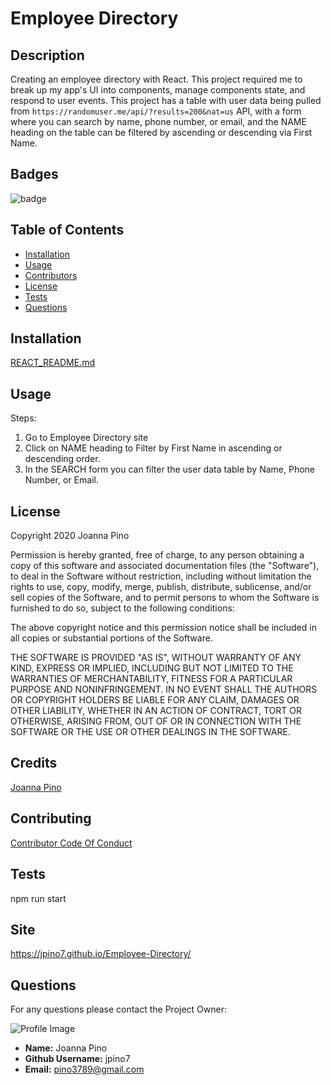 
# Employee Directory

## Description
Creating an employee directory with React. This project required me to break up my app's UI into components, manage components state, and respond to user events. This project has a table with user data being pulled from ` https://randomuser.me/api/?results=200&nat=us ` API, with a form where you can search by name, phone number, or email, and the NAME heading on the table can be filtered by ascending or descending via First Name.  

## Badges
![badge](https://img.shields.io/github/languages/top/jpino7/Employee-Directory)

## Table of Contents
- [Installation](#installation)
- [Usage](#usage)
- [Contributors](#contributing)
- [License](#license)
- [Tests](#tests)
- [Questions](#questions)

## Installation
[REACT_README.md](https://github.com/jpino7/Employee-Directory/blob/master/REACT_README.md)

## Usage

Steps:

1. Go to Employee Directory site
2. Click on NAME heading to Filter by First Name in ascending or descending order.
3. In the SEARCH form you can filter the user data table by Name, Phone Number, or Email.

## License

Copyright 2020 Joanna Pino

Permission is hereby granted, free of charge, to any person obtaining a copy of this software and associated documentation files (the "Software"), to deal in the Software without restriction, including without limitation the rights to use, copy, modify, merge, publish, distribute, sublicense, and/or sell copies of the Software, and to permit persons to whom the Software is furnished to do so, subject to the following conditions:

The above copyright notice and this permission notice shall be included in all copies or substantial portions of the Software.

THE SOFTWARE IS PROVIDED "AS IS", WITHOUT WARRANTY OF ANY KIND, EXPRESS OR IMPLIED, INCLUDING BUT NOT LIMITED TO THE WARRANTIES OF MERCHANTABILITY, FITNESS FOR A PARTICULAR PURPOSE AND NONINFRINGEMENT. IN NO EVENT SHALL THE AUTHORS OR COPYRIGHT HOLDERS BE LIABLE FOR ANY CLAIM, DAMAGES OR OTHER LIABILITY, WHETHER IN AN ACTION OF CONTRACT, TORT OR OTHERWISE, ARISING FROM, OUT OF OR IN CONNECTION WITH THE SOFTWARE OR THE USE OR OTHER DEALINGS IN THE SOFTWARE.

## Credits
[Joanna Pino](https://github.com/jpino7)

## Contributing
[Contributor Code Of Conduct](https://www.contributor-covenant.org/version/2/0/code_of_conduct/)

## Tests
npm run start

## Site
https://jpino7.github.io/Employee-Directory/

## Questions
For any questions please contact the Project Owner: 

![Profile Image](https://avatars3.githubusercontent.com/u/59301610?v=4)

- **Name:** Joanna Pino
- **Github Username:** jpino7
- **Email:** pino3789@gmail.com
